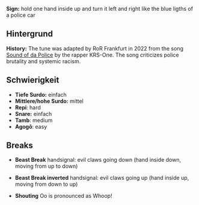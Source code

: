 **Sign:** hold one hand inside up and turn it left and right like the blue
ligths of a police car

## Hintergrund

**History:** The tune was adapted by RoR Frankfurt in 2022 from the song [Sound
of da Police](https://en.wikipedia.org/wiki/Sound_of_da_Police) by the rapper
KRS-One. The song criticizes police brutality and systemic racism.

## Schwierigkeit

* **Tiefe Surdo:** einfach
* **Mittlere/hohe Surdo:** mittel
* **Repi**: hard
* **Snare:** einfach
* **Tamb**: medium
* **Agogô**: easy

## Breaks

* **Beast Break** handsignal: evil claws going down (hand inside down, moving
  from up to down)
* **Beast Break inverted** handsignal: evil claws going up (hand inside up,
  moving from down to up)

* **Shouting** Oo is pronounced as Whoop!
